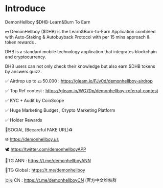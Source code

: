# Introduce
DemonHellboy $DHB-Learn&amp;Burn To Earn

💵 DemonHellboy ($DHB) is the Learn&amp;Burn-to-Earn Application combined with Auto-Staking &amp; Autobuyback Protocol with per 15 mins approach &amp; token rewards .

DHB is a standard mobile technology application that integrates blockchain and cryptocurrency. 

DHB users can not only check their knowledge but also earn $DHB tokens by answers quizz.


✅ Airdrop up to 💵 50.000 : https://gleam.io/FJv0d/demonhellboy-airdrop

✅ Top Ref contest : https://gleam.io/WG7Dp/demonhellboy-referral-contest

✅ KYC + Audit by CoinScope

✅ Huge Marketing Budget , Crypto Marketing Platform

✅ Holder Rewards

💠SOCIAL (Becareful FAKE URL)♻️

🌐 https://demonhellboy.us

🕊 https://twitter.com/demonhellboyAPP

🔗TG ANN : https://t.me/demonhellboyANN

🔗TG Global : https://t.me/demonhellboy

🇨🇳 CN : https://t.me/demonhellboyCN (官方中文维权群
